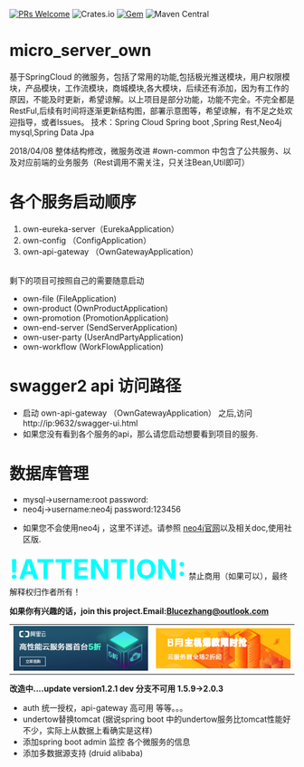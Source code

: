 [![PRs Welcome](https://img.shields.io/badge/PRs-welcome-brightgreen.svg)](https://github.com/Blucezhang)
![Crates.io](https://img.shields.io/crates/l/rustc-serialize.svg)
[![Gem](https://img.shields.io/gem/dt/rails.svg)](https://github.com/Blucezhang)
![Maven Central](https://img.shields.io/maven-central/v/org.apache.maven/apache-maven.svg)


# micro_server_own
基于SpringCloud 的微服务，包括了常用的功能,包括极光推送模块，用户权限模块，产品模块，工作流模块，商城模块,各大模块，后续还有添加，因为有工作的原因，不能及时更新，希望谅解。以上项目是部分功能，功能不完全。不完全都是RestFul,后续有时间将逐渐更新结构图，部署示意图等，希望谅解，有不足之处欢迎指导，或者Issues。
技术：Spring Cloud Spring boot ,Spring Rest,Neo4j mysql,Spring Data Jpa




2018/04/08 整体结构修改，微服务改进
#own-common 中包含了公共服务、以及对应前端的业务服务（Rest调用不需关注，只关注Bean,Util即可）

**各个服务启动顺序**
===
1. own-eureka-server（EurekaApplication）
2. own-config （ConfigApplication）
3. own-api-gateway （OwnGatewayApplication）  

<br> 剩下的项目可按照自己的需要随意启动   

- own-file (FileApplication)
- own-product (OwnProductApplication)
- own-promotion (PromotionApplication)
- own-end-server (SendServerApplication)
- own-user-party (UserAndPartyApplication)
- own-workflow (WorkFlowApplication)

**swagger2 api 访问路径**
====
- 启动 own-api-gateway （OwnGatewayApplication） 之后,访问http://ip:9632/swagger-ui.html 
- 如果您没有看到各个服务的api，那么请您启动想要看到项目的服务.

**数据库管理**
====

- mysql->username:root password:
- neo4j->username:neo4j password:123456
* 如果您不会使用neo4j ，这里不详述。请参照 [neo4j官网](https://neo4j.com/product/)以及相关doc,使用社区版.

__<font color=#00ffff size=12>\!ATTENTION:</font>__ 禁止商用（如果可以），最终解释权归作者所有！  

**如果你有兴趣的话，join this project.Email:Blucezhang@outlook.com**


<table>
    <tbody>
        <tr>
            <td align="center" valign="middle">
                <a href="https://www.aliyun.com/acts/hotsale?userCode=x6ommjya&source=5176.11533457&userCode=x6ommjya&type=copy">
                    <img width="300px" src="https://github.com/Blucezhang/material/blob/master/300-100.jpg?raw=true">
                </a>
            </td>
            <td align="center" valign="middle">
                <a href="https://www.aliyun.com/acts/limit-buy?userCode=x6ommjya&source=5176.11533457&userCode=x6ommjya&type=copy">
                    <img width="300px" src="https://github.com/Blucezhang/material/blob/master/375X112.jpg?raw=true">
                </a>
            </td>
        </tr>
    </tbody>
</table>



**改造中....update version1.2.1 dev 分支不可用 1.5.9->2.0.3**

- auth 统一授权，api-gateway 高可用 等等。。。
- undertow替换tomcat (据说spring boot 中的undertow服务比tomcat性能好不少，实际上从数据上看确实是这样)
- 添加spring boot admin 监控 各个微服务的信息
- 添加多数据源支持 (druid alibaba)
